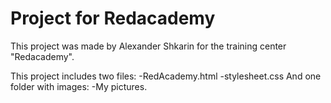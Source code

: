 # Project for Redacademy

This project was made by Alexander Shkarin for the training center "Redacademy".

This project includes two files: 
-RedAcademy.html 
-stylesheet.css 
And one folder with images: -My pictures.
